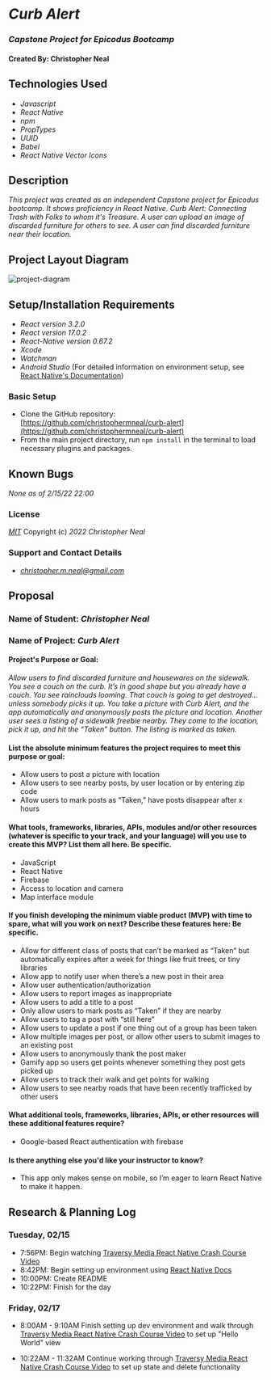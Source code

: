 # _Curb Alert_

### _Capstone Project for Epicodus Bootcamp_

#### Created By: **Christopher Neal**

## Technologies Used

- _Javascript_
- _React Native_
- _npm_
- _PropTypes_
- _UUID_
- _Babel_
- _React Native Vector Icons_

## Description

_This project was created as an independent Capstone project for Epicodus bootcamp. It shows proficiency in React Native._
_Curb Alert: Connecting Trash with Folks to whom it's Treasure. A user can upload an image of discarded furniture for others to see. A user can find discarded furniture near their location._

## Project Layout Diagram

![project-diagram](./project-diagram.png)

## Setup/Installation Requirements

- _React version 3.2.0_
- _React version 17.0.2_
- _React-Native version 0.67.2_
- _Xcode_
- _Watchman_
- _Android Studio_
  (For detailed information on environment setup, see [React Native's Documentation](https://reactnative.dev/docs/environment-setup))

### Basic Setup

- Clone the GitHub repository: [https://github.com/christophermneal/curb-alert](https://github.com/christophermneal/curb-alert)
- From the main project directory, run `npm install` in the terminal to load necessary plugins and packages.
<!-- - Run `npm install --save-exact react-scripts@3.2.0` to install React version 3.2.0
- Run `npm run start` to start the application. -->

## Known Bugs

_None as of 2/15/22 22:00_

### License

_[MIT](https://opensource.org/licenses/MIT)_
Copyright (c) _2022_ _Christopher Neal_

### Support and Contact Details

- _[christopher.m.neal@gmail.com](mailto:christopher.m.neal@gmail.com)_

## Proposal

### Name of Student: _Christopher Neal_

### Name of Project: _Curb Alert_

#### Project's Purpose or Goal:

_Allow users to find discarded furniture and housewares on the sidewalk. You see a couch on the curb. It’s in good shape but you already have a couch. You see rainclouds looming. That couch is going to get destroyed… unless somebody picks it up. You take a picture with Curb Alert, and the app automatically and anonymously posts the picture and location. Another user sees a listing of a sidewalk freebie nearby. They come to the location, pick it up, and hit the “Taken” button. The listing is marked as taken._

#### List the absolute minimum features the project requires to meet this purpose or goal:

- Allow users to post a picture with location
- Allow users to see nearby posts, by user location or by entering zip code
- Allow users to mark posts as “Taken,” have posts disappear after x hours

#### What tools, frameworks, libraries, APIs, modules and/or other resources (whatever is specific to your track, and your language) will you use to create this MVP? List them all here. Be specific.

- JavaScript
- React Native
- Firebase
- Access to location and camera
- Map interface module

#### If you finish developing the minimum viable product (MVP) with time to spare, what will you work on next? Describe these features here: Be specific.

- Allow for different class of posts that can’t be marked as “Taken” but automatically expires after a week for things like fruit trees, or tiny libraries
- Allow app to notify user when there’s a new post in their area
- Allow user authentication/authorization
- Allow users to report images as inappropriate
- Allow users to add a title to a post
- Only allow users to mark posts as “Taken” if they are nearby
- Allow users to tag a post with “still here”
- Allow users to update a post if one thing out of a group has been taken
- Allow multiple images per post, or allow other users to submit images to an existing post
- Allow users to anonymously thank the post maker
- Gamify app so users get points whenever something they post gets picked up
- Allow users to track their walk and get points for walking
- Allow users to see nearby roads that have been recently trafficked by other users

#### What additional tools, frameworks, libraries, APIs, or other resources will these additional features require?

- Google-based React authentication with firebase

#### Is there anything else you'd like your instructor to know?

- This app only makes sense on mobile, so I’m eager to learn React Native to make it happen.

## Research & Planning Log

### Tuesday, 02/15

- 7:56PM: Begin watching [Traversy Media React Native Crash Course Video](https://www.youtube.com/watch?v=Hf4MJH0jDb4&t=709s)
- 8:42PM: Begin setting up environment using [React Native Docs](https://reactnative.dev/docs/environment-setup)
- 10:00PM: Create README
- 10:22PM: Finish for the day

### Friday, 02/17

- 8:00AM - 9:10AM Finish setting up dev environment and walk through [Traversy Media React Native Crash Course Video](https://www.youtube.com/watch?v=Hf4MJH0jDb4&t=709s) to set up "Hello World" view

- 10:22AM - 11:32AM Continue working through [Traversy Media React Native Crash Course Video](https://www.youtube.com/watch?v=Hf4MJH0jDb4&t=709s) to set up state and delete functionality
